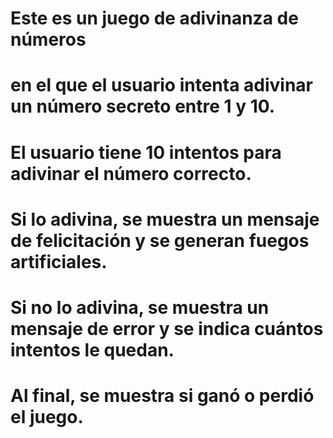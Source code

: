 # Este es un juego de adivinanza de números
# en el que el usuario intenta adivinar un número secreto entre 1 y 10.
# El usuario tiene 10 intentos para adivinar el número correcto.
# Si lo adivina, se muestra un mensaje de felicitación y se generan fuegos artificiales.
# Si no lo adivina, se muestra un mensaje de error y se indica cuántos intentos le quedan.
# Al final, se muestra si ganó o perdió el juego.

